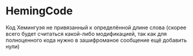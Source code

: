 # HemingCode
Код Хемингуэя не привязанный к определённой длине слова
(скорее всего будет считаться какой-либо модификацией, так как для полноценного кода нужно в зашифроманое сообщение ещё добавить нули)
